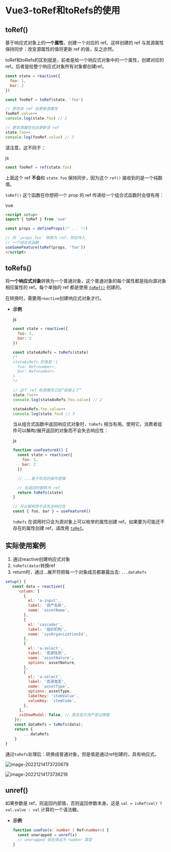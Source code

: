 # Vue3-toRef和toRefs的使用

## toRef()

基于响应式对象上的**一个属性**，创建一个对应的 ref。这样创建的 ref 与其源属性保持同步：改变源属性的值将更新 ref 的值，反之亦然。

toRef和toRefs的区别就是，前者是给一个响应式对象中的一个属性，创建对应的ref。后者是给整个响应式对象所有对象都创建ref。

```js
const state = reactive({
  foo: 1,
  bar: 2
})

const fooRef = toRef(state, 'foo')

// 更改该 ref 会更新源属性
fooRef.value++
console.log(state.foo) // 2

// 更改源属性也会更新该 ref
state.foo++
console.log(fooRef.value) // 3
```

请注意，这不同于：

js

```js
const fooRef = ref(state.foo)
```

上面这个 ref **不会**和 `state.foo` 保持同步，因为这个 `ref()` 接收到的是一个纯数值。

`toRef()` 这个函数在你想把一个 prop 的 ref 传递给一个组合式函数时会很有用：

vue

```html
<script setup>
import { toRef } from 'vue'

const props = defineProps(/* ... */)

// 将 `props.foo` 转换为 ref，然后传入
// 一个组合式函数
useSomeFeature(toRef(props, 'foo'))
</script>
```

## toRefs()

将**一个响应式对象**转换为一个普通对象，这个普通对象的每个属性都是指向源对象相应属性的 ref。每个单独的 ref 都是使用 [`toRef()`](https://cn.vuejs.org/api/reactivity-utilities.html#toref) 创建的。

在转换时，需要用`reactive`创建响应式对象才行。

- **示例**

  js

  ```js
  const state = reactive({
    foo: 1,
    bar: 2
  })
  
  const stateAsRefs = toRefs(state)
  /*
  stateAsRefs 的类型：{
    foo: Ref<number>,
    bar: Ref<number>
  }
  */
  
  // 这个 ref 和源属性已经“链接上了”
  state.foo++
  console.log(stateAsRefs.foo.value) // 2
  
  stateAsRefs.foo.value++
  console.log(state.foo) // 3
  ```

  当从组合式函数中返回响应式对象时，`toRefs` 相当有用。使用它，消费者组件可以解构/展开返回的对象而不会失去响应性：

  js

  ```js
  function useFeatureX() {
    const state = reactive({
      foo: 1,
      bar: 2
    })
  
    // ...基于状态的操作逻辑
  
    // 在返回时都转为 ref
    return toRefs(state)
  }
  
  // 可以解构而不会失去响应性
  const { foo, bar } = useFeatureX()
  ```

  `toRefs` 在调用时只会为源对象上可以枚举的属性创建 ref。如果要为可能还不存在的属性创建 ref，请改用 [`toRef`](https://cn.vuejs.org/api/reactivity-utilities.html#toref)。

## 实际使用案例

1. 通过reactive创建响应式对象
2. `toRefs(data)`转换ref
3. return时，通过...展开符把每一个对象成员都暴露出去: `...dataRefs`

```js
setup() {
   const data = reactive({
      column: [
        {
          el: 'a-input',
          label: '资产名称',
          name: 'assetName',
        },
        {
          el: 'cascader',
          label: '组织机构',
          name: 'sysOrganizationId',
        },
        {
          el: 'a-select',
          label: '资源性质',
          name: 'assetNature',
          options: assetNature,
        },
        {
          el: 'a-select',
          label: '资源类型',
          name: 'assetType',
          options: assetType,
          labelKey: 'itemValue',
          valueKey: 'itemCode',
        },
      ],
      isShowModal: false, // 是否显示资产登记弹窗
    });
    const dataRefs = toRefs(data);
    return {
        ...dataRefs
    }
}

```

通过`toRefs`处理后：转换成普通对象，但是值是通过ref创建的，具有响应式。

![image-20221214173720679](https://f.pz.al/pzal/2022/12/14/62dec812eb88a.png)

![image-20221214173736218](https://f.pz.al/pzal/2022/12/14/aab4f8ecec710.png)

## unref()

如果参数是 ref，则返回内部值，否则返回参数本身。这是 `val = isRef(val) ? val.value : val` 计算的一个语法糖。

- **示例**

  ```ts
  function useFoo(x: number | Ref<number>) {
    const unwrapped = unref(x)
    // unwrapped 现在保证为 number 类型
  }
  ```